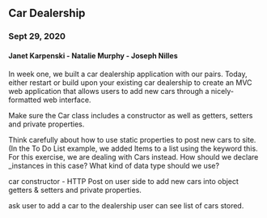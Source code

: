 ## Car Dealership
### Sept 29, 2020 
#### Janet Karpenski - Natalie Murphy -  Joseph Nilles
In week one, we built a car dealership application with our pairs. Today, either restart or build upon your existing car dealership to create an MVC web application that allows users to add new cars through a nicely-formatted web interface.

Make sure the Car class includes a constructor as well as getters, setters and private properties.

Think carefully about how to use static properties to post new cars to site. (In the To Do List example, we added Items to a list using the keyword this. For this exercise, we are dealing with Cars instead. How should we declare _instances in this case? What kind of data type should we use?

car constructor - 
HTTP Post on user side to add new cars into object 
getters & setters
and private properties.

ask user to add a car to the dealership 
user can  see list of cars stored. 
